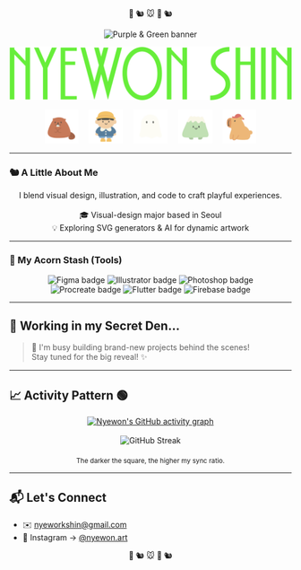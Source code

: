 <!-- Rodent Emojis -->
<p align="center">
  🐹 🐿️ 🐭 🐹 🐿️
</p>

<!-- ─────────────  HEADER  ───────────── -->
<p align="center">
  <!-- 🍇🟢 Purple & Green Banner PNG -->
  <img src="header_banner.png" width="728" alt="Purple & Green banner"/>
</p>

<!-- 🔽🔽🔽 Large Name Asset Header 🔽🔽🔽 -->
<p align="center">
  <img src="NYEWON SHIN.png" width="600px" alt="NYEWON SHIN"/>
</p>


<!-- 5 Character PNGs Section -->
<p align="center">
  <img src="1.png" width="60px" alt="Character 1"/>    
  <img src="2.png" width="60px" alt="Character 2"/>    
  <img src="3.png" width="60px" alt="Character 3"/>    
  <img src="4.png" width="60px" alt="Character 4"/>    
  <img src="5.png" width="60px" alt="Character 5"/>
</p>

---

### 🐿️ A Little About Me

<p align="center">
  I blend visual design, illustration, and code to craft playful experiences.<br/><br/>
  🎓 Visual-design major based in Seoul<br/>
  💡 Exploring SVG generators & AI for dynamic artwork
</p>

---

### 🌰 My Acorn Stash (Tools)

<p align="center">
  <!-- Badges with neon colors -->
  <img src="https://img.shields.io/badge/Figma-E4007F?logo=figma&logoColor=white&style=for-the-badge" alt="Figma badge"/>
  <img src="https://img.shields.io/badge/Illustrator-8B45B2?logo=adobe%20illustrator&logoColor=white&style=for-the-badge" alt="Illustrator badge"/>
  <img src="https://img.shields.io/badge/Photoshop-00BFFF?logo=adobe%20photoshop&logoColor=white&style=for-the-badge" alt="Photoshop badge"/>
  <br>
  <img src="https://img.shields.io/badge/Procreate-B3FF00?logo=procreate&logoColor=black&style=for-the-badge" alt="Procreate badge"/>
  <img src="https://img.shields.io/badge/Flutter-8B45B2?logo=flutter&logoColor=white&style=for-the-badge" alt="Flutter badge"/>
  <img src="https://img.shields.io/badge/Firebase-E4007F?logo=firebase&logoColor=white&style=for-the-badge" alt="Firebase badge"/>
</p>

---

## 🚧 Working in my Secret Den...

> 🤫 I'm busy building brand-new projects behind the scenes! <br>
> Stay tuned for the big reveal! ✨

---

## 📈 Activity Pattern 🟢

<p align="center">
  <!-- GitHub Activity Graph: EVA-01 Purple Theme -->
  <a href="https://github.com/SHINYEWORK">
    <img src="https://ghchart.rshah.org/8B45B2/SHINYEWORK" alt="Nyewon's GitHub activity graph"/>
  </a>
  <br/><br/>
  <!-- GitHub Streak Stats: Custom EVA-01 Theme -->
  <img src="https://github-readme-streak-stats.herokuapp.com/?user=SHINYEWORK&count_private=true&theme=custom&background=141321&ring=B3FF00&fire=B3FF00&currStreakNum=8B45B2&sideNums=C7C7C7&currStreakLabel=8B45B2&sideLabels=C7C7C7&dates=C7C7C7&title_color=8B45B2" alt="GitHub Streak"/>
</p>
<p align="center"><sub>The darker the square, the higher my sync ratio.</sub></p>


---

## 📬 Let's Connect

- ✉️ nyeworkshin@gmail.com
- 📸 Instagram → <a href="https://instagram.com/nyewon.art">@nyewon.art</a>


<!-- Rodent Emojis -->
<p align="center">
  🐹 🐿️ 🐭 🐹 🐿️
</p>
